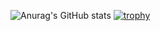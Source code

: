 ![Anurag's GitHub stats](https://github-readme-stats.vercel.app/api?username=Dendi777&show_icons=true)
[![trophy](https://github-profile-trophy.vercel.app/?username=Dendi777&theme=onedark)](https://github.com/ryo-ma/github-profile-trophy)

